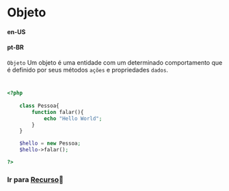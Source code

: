 # Objeto               

#### en-US


#### pt-BR
`Objeto` Um objeto é uma entidade com um determinado comportamento que é definido por seus métodos `ações` e propriedades
`dados`.

#

```php
<?php
    
    class Pessoa{
        function falar(){
            echo "Hello World";
        }
    }

    $hello = new Pessoa;
    $hello->falar();

?>
```


### Ir para [Recurso](7Recurso.md)🚀

